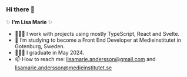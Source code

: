 ### Hi there 👋

✨ **I'm Lisa Marie** ✨ 

- 👩🏻‍💻 I work with projects using mostly TypeScript, React and Svelte.
- 🌱 I’m studying to become a Front End Developer at Medieinstitutet in Gotenburg, Sweden. 
- 👩🏻‍🎓 I graduate in May 2024.
- 📫 How to reach me: lisamarie.andersson@gmail.com and lisamarie.andersson@medieinstitutet.se

